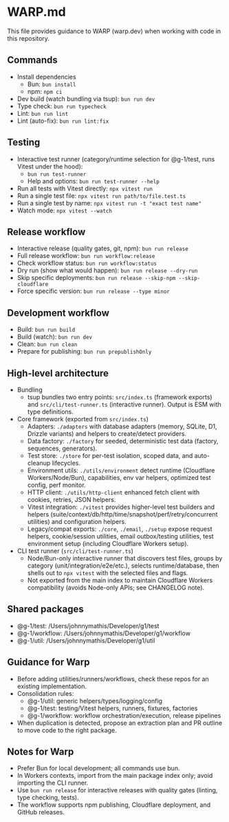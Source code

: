 # WARP.md

This file provides guidance to WARP (warp.dev) when working with code in this repository.

## Commands

- Install dependencies
  - Bun: `bun install`
  - npm: `npm ci`
- Dev build (watch bundling via tsup): `bun run dev`
- Type check: `bun run typecheck`
- Lint: `bun run lint`
- Lint (auto-fix): `bun run lint:fix`

## Testing

- Interactive test runner (category/runtime selection for @g-1/test, runs Vitest under the hood):
  - `bun run test-runner`
  - Help and options: `bun run test-runner --help`
- Run all tests with Vitest directly: `npx vitest run`
- Run a single test file: `npx vitest run path/to/file.test.ts`
- Run a single test by name: `npx vitest run -t "exact test name"`
- Watch mode: `npx vitest --watch`

## Release workflow

- Interactive release (quality gates, git, npm): `bun run release`
- Full release workflow: `bun run workflow:release`
- Check workflow status: `bun run workflow:status`
- Dry run (show what would happen): `bun run release --dry-run`
- Skip specific deployments: `bun run release --skip-npm --skip-cloudflare`
- Force specific version: `bun run release --type minor`

## Development workflow

- Build: `bun run build`
- Build (watch): `bun run dev`
- Clean: `bun run clean`
- Prepare for publishing: `bun run prepublishOnly`

## High-level architecture

- Bundling
  - tsup bundles two entry points: `src/index.ts` (framework exports) and `src/cli/test-runner.ts` (interactive runner). Output is ESM with type definitions.
- Core framework (exported from `src/index.ts`)
  - Adapters: `./adapters` with database adapters (memory, SQLite, D1, Drizzle variants) and helpers to create/detect providers.
  - Data factory: `./factory` for seeded, deterministic test data (factory, sequences, generators).
  - Test store: `./store` for per-test isolation, scoped data, and auto-cleanup lifecycles.
  - Environment utils: `./utils/environment` detect runtime (Cloudflare Workers/Node/Bun), capabilities, env var helpers, optimized test config, perf monitor.
  - HTTP client: `./utils/http-client` enhanced fetch client with cookies, retries, JSON helpers.
  - Vitest integration: `./vitest` provides higher-level test builders and helpers (suite/context/db/http/time/snapshot/perf/retry/concurrent utilities) and configuration helpers.
  - Legacy/compat exports: `./core`, `./email`, `./setup` expose request helpers, cookie/session utilities, email outbox/testing utilities, test environment setup (including Cloudflare Workers setup).
- CLI test runner (`src/cli/test-runner.ts`)
  - Node/Bun-only interactive runner that discovers test files, groups by category (unit/integration/e2e/etc.), selects runtime/database, then shells out to `npx vitest` with the selected files and flags.
  - Not exported from the main index to maintain Cloudflare Workers compatibility (avoids Node-only APIs; see CHANGELOG note).

## Shared packages
- @g-1/test: /Users/johnnymathis/Developer/g1/test
- @g-1/workflow: /Users/johnnymathis/Developer/g1/workflow
- @g-1/util: /Users/johnnymathis/Developer/g1/util

## Guidance for Warp
- Before adding utilities/runners/workflows, check these repos for an existing implementation.
- Consolidation rules:
  - @g-1/util: generic helpers/types/logging/config
  - @g-1/test: testing/Vitest helpers, runners, fixtures, factories
  - @g-1/workflow: workflow orchestration/execution, release pipelines
- When duplication is detected, propose an extraction plan and PR outline to move code to the right package.

## Notes for Warp

- Prefer Bun for local development; all commands use bun.
- In Workers contexts, import from the main package index only; avoid importing the CLI runner.
- Use `bun run release` for interactive releases with quality gates (linting, type checking, tests).
- The workflow supports npm publishing, Cloudflare deployment, and GitHub releases.
